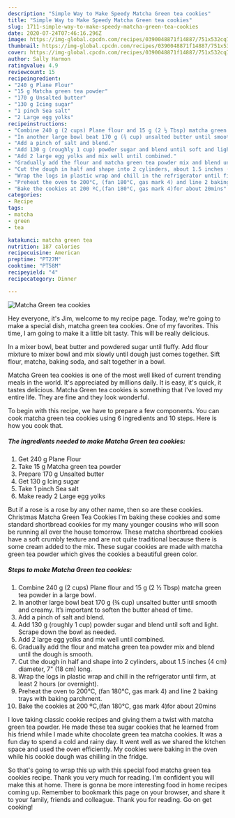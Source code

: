 ```yaml
---
description: "Simple Way to Make Speedy Matcha Green tea cookies"
title: "Simple Way to Make Speedy Matcha Green tea cookies"
slug: 1711-simple-way-to-make-speedy-matcha-green-tea-cookies
date: 2020-07-24T07:46:16.296Z
image: https://img-global.cpcdn.com/recipes/0390048871f14887/751x532cq70/matcha-green-tea-cookies-recipe-main-photo.jpg
thumbnail: https://img-global.cpcdn.com/recipes/0390048871f14887/751x532cq70/matcha-green-tea-cookies-recipe-main-photo.jpg
cover: https://img-global.cpcdn.com/recipes/0390048871f14887/751x532cq70/matcha-green-tea-cookies-recipe-main-photo.jpg
author: Sally Harmon
ratingvalue: 4.9
reviewcount: 15
recipeingredient:
- "240 g Plane Flour"
- "15 g Matcha green tea powder"
- "170 g Unsalted butter"
- "130 g Icing sugar"
- "1 pinch Sea salt"
- "2 Large egg yolks"
recipeinstructions:
- "Combine 240 g (2 cups) Plane flour and 15 g (2 ½ Tbsp) matcha green tea powder in a large bowl."
- "In another large bowl beat 170 g (¾ cup) unsalted butter until smooth and creamy. It’s important to soften the butter ahead of time."
- "Add a pinch of salt and blend."
- "Add 130 g (roughly 1 cup) powder sugar and blend until soft and light. Scrape down the bowl as needed."
- "Add 2 large egg yolks and mix well until combined."
- "Gradually add the flour and matcha green tea powder mix and blend until the dough is smooth."
- "Cut the dough in half and shape into 2 cylinders, about 1.5 inches (4 cm) diameter, 7&#34; (18 cm) long."
- "Wrap the logs in plastic wrap and chill in the refrigerator until firm, at least 2 hours (or overnight)."
- "Preheat the oven to 200°C, (fan 180°C, gas mark 4) and line 2 baking trays with baking parchment."
- "Bake the cookies at 200 ºC,(fan 180°C, gas mark 4)for about 20mins"
categories:
- Recipe
tags:
- matcha
- green
- tea

katakunci: matcha green tea 
nutrition: 187 calories
recipecuisine: American
preptime: "PT27M"
cooktime: "PT58M"
recipeyield: "4"
recipecategory: Dinner

---
```



![Matcha Green tea cookies](https://img-global.cpcdn.com/recipes/0390048871f14887/751x532cq70/matcha-green-tea-cookies-recipe-main-photo.jpg)

Hey everyone, it's Jim, welcome to my recipe page. Today, we're going to make a special dish, matcha green tea cookies. One of my favorites. This time, I am going to make it a little bit tasty. This will be really delicious.

In a mixer bowl, beat butter and powdered sugar until fluffy. Add flour mixture to mixer bowl and mix slowly until dough just comes together. Sift flour, matcha, baking soda, and salt together in a bowl.

Matcha Green tea cookies is one of the most well liked of current trending meals in the world. It's appreciated by millions daily. It is easy, it's quick, it tastes delicious. Matcha Green tea cookies is something that I've loved my entire life. They are fine and they look wonderful.


To begin with this recipe, we have to prepare a few components. You can cook matcha green tea cookies using 6 ingredients and 10 steps. Here is how you cook that.

<!--inarticleads1-->

##### The ingredients needed to make Matcha Green tea cookies:

1. Get 240 g Plane Flour
1. Take 15 g Matcha green tea powder
1. Prepare 170 g Unsalted butter
1. Get 130 g Icing sugar
1. Take 1 pinch Sea salt
1. Make ready 2 Large egg yolks


But if a rose is a rose by any other name, then so are these cookies. Christmas Matcha Green Tea Cookies I&#39;m baking these cookies and some standard shortbread cookies for my many younger cousins who will soon be running all over the house tomorrow. These matcha shortbread cookies have a soft crumbly texture and are not quite traditional because there is some cream added to the mix. These sugar cookies are made with matcha green tea powder which gives the cookies a beautiful green color. 

<!--inarticleads2-->

##### Steps to make Matcha Green tea cookies:

1. Combine 240 g (2 cups) Plane flour and 15 g (2 ½ Tbsp) matcha green tea powder in a large bowl.
1. In another large bowl beat 170 g (¾ cup) unsalted butter until smooth and creamy. It’s important to soften the butter ahead of time.
1. Add a pinch of salt and blend.
1. Add 130 g (roughly 1 cup) powder sugar and blend until soft and light. Scrape down the bowl as needed.
1. Add 2 large egg yolks and mix well until combined.
1. Gradually add the flour and matcha green tea powder mix and blend until the dough is smooth.
1. Cut the dough in half and shape into 2 cylinders, about 1.5 inches (4 cm) diameter, 7&#34; (18 cm) long.
1. Wrap the logs in plastic wrap and chill in the refrigerator until firm, at least 2 hours (or overnight).
1. Preheat the oven to 200°C, (fan 180°C, gas mark 4) and line 2 baking trays with baking parchment.
1. Bake the cookies at 200 ºC,(fan 180°C, gas mark 4)for about 20mins


I love taking classic cookie recipes and giving them a twist with matcha green tea powder. He made these tea sugar cookies that he learned from his friend while I made white chocolate green tea matcha cookies. It was a fun day to spend a cold and rainy day. It went well as we shared the kitchen space and used the oven efficiently. My cookies were baking in the oven while his cookie dough was chilling in the fridge. 

So that's going to wrap this up with this special food matcha green tea cookies recipe. Thank you very much for reading. I'm confident you will make this at home. There is gonna be more interesting food in home recipes coming up. Remember to bookmark this page on your browser, and share it to your family, friends and colleague. Thank you for reading. Go on get cooking!
